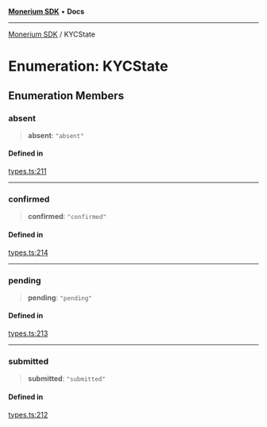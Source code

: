 [**Monerium SDK**](../README.md) • **Docs**

---

[Monerium SDK](../README.md) / KYCState

# Enumeration: KYCState

## Enumeration Members

### absent

> **absent**: `"absent"`

#### Defined in

[types.ts:211](https://github.com/monerium/js-monorepo/blob/6fd0ad80ad4e8d991580cbeedf4372ce7e758e51/packages/sdk/src/types.ts#L211)

---

### confirmed

> **confirmed**: `"confirmed"`

#### Defined in

[types.ts:214](https://github.com/monerium/js-monorepo/blob/6fd0ad80ad4e8d991580cbeedf4372ce7e758e51/packages/sdk/src/types.ts#L214)

---

### pending

> **pending**: `"pending"`

#### Defined in

[types.ts:213](https://github.com/monerium/js-monorepo/blob/6fd0ad80ad4e8d991580cbeedf4372ce7e758e51/packages/sdk/src/types.ts#L213)

---

### submitted

> **submitted**: `"submitted"`

#### Defined in

[types.ts:212](https://github.com/monerium/js-monorepo/blob/6fd0ad80ad4e8d991580cbeedf4372ce7e758e51/packages/sdk/src/types.ts#L212)
